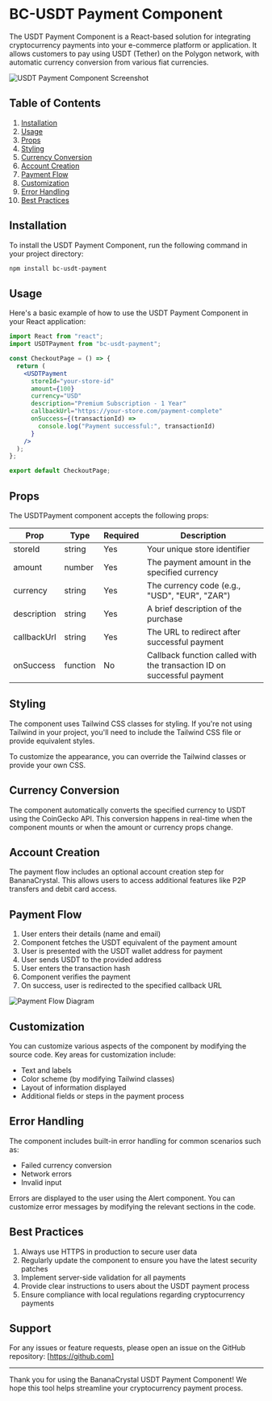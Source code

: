 # BC-USDT Payment Component

The USDT Payment Component is a React-based solution for integrating cryptocurrency payments into your e-commerce platform or application. It allows customers to pay using USDT (Tether) on the Polygon network, with automatic currency conversion from various fiat currencies.

![USDT Payment Component Screenshot](https://i.ibb.co/qBbtS6S/Screenshot-2024-09-27-at-05-38-57.png)

## Table of Contents

1. [Installation](#installation)
2. [Usage](#usage)
3. [Props](#props)
4. [Styling](#styling)
5. [Currency Conversion](#currency-conversion)
6. [Account Creation](#account-creation)
7. [Payment Flow](#payment-flow)
8. [Customization](#customization)
9. [Error Handling](#error-handling)
10. [Best Practices](#best-practices)

## Installation

To install the USDT Payment Component, run the following command in your project directory:

```bash
npm install bc-usdt-payment
```

## Usage

Here's a basic example of how to use the USDT Payment Component in your React application:

```jsx
import React from "react";
import USDTPayment from "bc-usdt-payment";

const CheckoutPage = () => {
  return (
    <USDTPayment
      storeId="your-store-id"
      amount={100}
      currency="USD"
      description="Premium Subscription - 1 Year"
      callbackUrl="https://your-store.com/payment-complete"
      onSuccess={(transactionId) =>
        console.log("Payment successful:", transactionId)
      }
    />
  );
};

export default CheckoutPage;
```

## Props

The USDTPayment component accepts the following props:

| Prop        | Type     | Required | Description                                                            |
| ----------- | -------- | -------- | ---------------------------------------------------------------------- |
| storeId     | string   | Yes      | Your unique store identifier                                           |
| amount      | number   | Yes      | The payment amount in the specified currency                           |
| currency    | string   | Yes      | The currency code (e.g., "USD", "EUR", "ZAR")                          |
| description | string   | Yes      | A brief description of the purchase                                    |
| callbackUrl | string   | Yes      | The URL to redirect after successful payment                           |
| onSuccess   | function | No       | Callback function called with the transaction ID on successful payment |

## Styling

The component uses Tailwind CSS classes for styling. If you're not using Tailwind in your project, you'll need to include the Tailwind CSS file or provide equivalent styles.

To customize the appearance, you can override the Tailwind classes or provide your own CSS.

## Currency Conversion

The component automatically converts the specified currency to USDT using the CoinGecko API. This conversion happens in real-time when the component mounts or when the amount or currency props change.

## Account Creation

The payment flow includes an optional account creation step for BananaCrystal. This allows users to access additional features like P2P transfers and debit card access.

## Payment Flow

1. User enters their details (name and email)
2. Component fetches the USDT equivalent of the payment amount
3. User is presented with the USDT wallet address for payment
4. User sends USDT to the provided address
5. User enters the transaction hash
6. Component verifies the payment
7. On success, user is redirected to the specified callback URL

![Payment Flow Diagram](https://i.ibb.co/7bSNKkr/Screenshot-2024-09-27-at-05-52-06.png)

## Customization

You can customize various aspects of the component by modifying the source code. Key areas for customization include:

- Text and labels
- Color scheme (by modifying Tailwind classes)
- Layout of information displayed
- Additional fields or steps in the payment process

## Error Handling

The component includes built-in error handling for common scenarios such as:

- Failed currency conversion
- Network errors
- Invalid input

Errors are displayed to the user using the Alert component. You can customize error messages by modifying the relevant sections in the code.

## Best Practices

1. Always use HTTPS in production to secure user data
2. Regularly update the component to ensure you have the latest security patches
3. Implement server-side validation for all payments
4. Provide clear instructions to users about the USDT payment process
5. Ensure compliance with local regulations regarding cryptocurrency payments

## Support

For any issues or feature requests, please open an issue on the GitHub repository: [https://github.com]

---

Thank you for using the BananaCrystal USDT Payment Component! We hope this tool helps streamline your cryptocurrency payment process.
